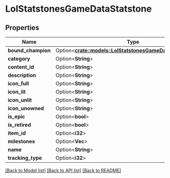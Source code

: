 # LolStatstonesGameDataStatstone

## Properties

Name | Type | Description | Notes
------------ | ------------- | ------------- | -------------
**bound_champion** | Option<[**crate::models::LolStatstonesGameDataItemReference**](LolStatstonesGameDataItemReference.md)> |  | [optional]
**category** | Option<**String**> |  | [optional]
**content_id** | Option<**String**> |  | [optional]
**description** | Option<**String**> |  | [optional]
**icon_full** | Option<**String**> |  | [optional]
**icon_lit** | Option<**String**> |  | [optional]
**icon_unlit** | Option<**String**> |  | [optional]
**icon_unowned** | Option<**String**> |  | [optional]
**is_epic** | Option<**bool**> |  | [optional]
**is_retired** | Option<**bool**> |  | [optional]
**item_id** | Option<**i32**> |  | [optional]
**milestones** | Option<**Vec<i32>**> |  | [optional]
**name** | Option<**String**> |  | [optional]
**tracking_type** | Option<**i32**> |  | [optional]

[[Back to Model list]](../README.md#documentation-for-models) [[Back to API list]](../README.md#documentation-for-api-endpoints) [[Back to README]](../README.md)


